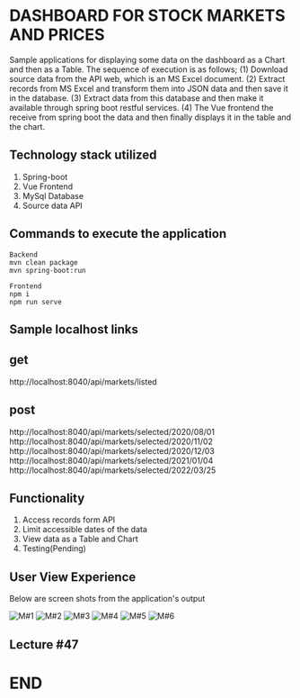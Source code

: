# DASHBOARD FOR STOCK MARKETS AND PRICES

Sample applications for displaying some data on the dashboard as a Chart and then as a Table. The sequence of execution is as follows; (1) Download source data from the API web, which is an MS Excel document. (2) Extract records from MS Excel and transform them into JSON data and then save it in the database. (3) Extract data from this database and then make it available through spring boot restful services. (4) The Vue frontend the receive from spring boot the data and then finally displays it in the table and the chart.

## Technology stack utilized

1. Spring-boot
2. Vue Frontend
3. MySql Database
4. Source data API

## Commands to execute the application

```
Backend
mvn clean package
mvn spring-boot:run

Frontend
npm i
npm run serve

```

## Sample localhost links

## get

http://localhost:8040/api/markets/listed

## post

http://localhost:8040/api/markets/selected/2020/08/01 \
http://localhost:8040/api/markets/selected/2020/11/02 \
http://localhost:8040/api/markets/selected/2020/12/03 \
http://localhost:8040/api/markets/selected/2021/01/04 \
http://localhost:8040/api/markets/selected/2022/03/25 


## Functionality

1. Access records form API
2. Limit accessible dates of the data
3. View data as a Table and Chart
4. Testing(Pending)

## User View Experience

Below are screen shots from the application's output

![ M#1 ](https://github.com/LINOSNCHENA/Markets-and-stocks-prices-dashboard/blob/main/UxViews/page1.png)
![ M#2 ](https://github.com/LINOSNCHENA/Markets-and-stocks-prices-dashboard/blob/main/UxViews/page1.png)
![ M#3 ](https://github.com/LINOSNCHENA/Markets-and-stocks-prices-dashboard/blob/main/UxViews/page1.png)
![ M#4 ](https://github.com/LINOSNCHENA/Markets-and-stocks-prices-dashboard/blob/main/UxViews/page1.png)
![ M#5 ](https://github.com/LINOSNCHENA/Markets-and-stocks-prices-dashboard/blob/main/UxViews/page1.png)
![ M#6 ](https://github.com/LINOSNCHENA/Markets-and-stocks-prices-dashboard/blob/main/UxViews/page1.png)


## Lecture #47

# END